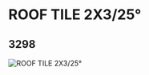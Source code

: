 # ROOF TILE 2X3/25°
## 3298
![ROOF TILE 2X3/25°](https://lc-www-live-s.legocdn.com/media/bricks/5/2/329801.jpg)